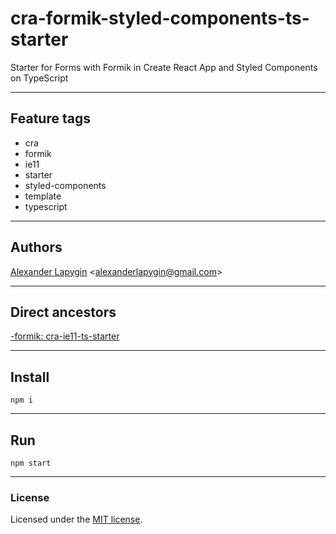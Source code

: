 # cra-formik-styled-components-ts-starter

Starter for Forms with Formik in Create React App and Styled Components on TypeScript

---

## Feature tags

- cra
- formik
- ie11
- starter
- styled-components
- template
- typescript

---

## Authors

[Alexander Lapygin](https://github.com/AlexanderLapygin) <<alexanderlapygin@gmail.com>>

---

## Direct ancestors

[-formik: cra-ie11-ts-starter](https://github.com/softspiders/cra-ts-ie11-starter)


---

## Install

```
npm i
```

---

## Run

```
npm start
```

---

### License

Licensed under the [MIT license](./LICENSE). 
